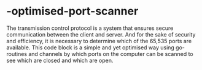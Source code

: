 # -optimised-port-scanner
The transmission control protocol is a system that ensures secure communication between the client and server.
And for the sake of security and efficiency, it is necessary to determine which of the 65,535 ports are available. 
This code block is a simple and yet optimised way using go-routines and channels by which ports on 
the computer can be scanned to see which are closed and which are open.
